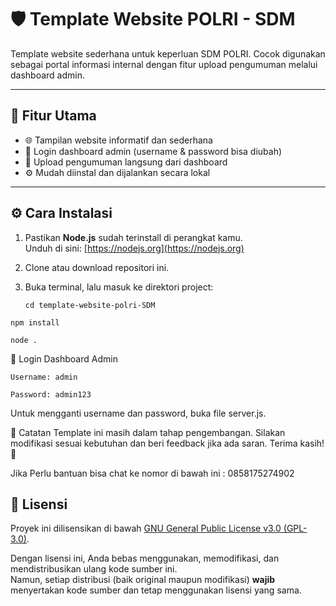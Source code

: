 # 🛡️ Template Website POLRI - SDM

Template website sederhana untuk keperluan SDM POLRI. Cocok digunakan sebagai portal informasi internal dengan fitur upload pengumuman melalui dashboard admin.

---

## 🚀 Fitur Utama

- 🌐 Tampilan website informatif dan sederhana
- 🔐 Login dashboard admin (username & password bisa diubah)
- 📢 Upload pengumuman langsung dari dashboard
- ⚙️ Mudah diinstal dan dijalankan secara lokal

---

## ⚙️ Cara Instalasi

1. Pastikan **Node.js** sudah terinstall di perangkat kamu.  
   Unduh di sini: [https://nodejs.org](https://nodejs.org)

2. Clone atau download repositori ini.

3. Buka terminal, lalu masuk ke direktori project:

   ```
   cd template-website-polri-SDM
  ```
  npm install
  ```
   ```
  node .
  ```
🔐 Login Dashboard Admin
```
Username: admin
```
```
Password: admin123
```
Untuk mengganti username dan password, buka file server.js.

📌 Catatan
Template ini masih dalam tahap pengembangan.
Silakan modifikasi sesuai kebutuhan dan beri feedback jika ada saran.
Terima kasih! 🙏

Jika Perlu bantuan bisa chat ke nomor di bawah ini : 0858175274902

## 📝 Lisensi

Proyek ini dilisensikan di bawah [GNU General Public License v3.0 (GPL-3.0)](https://www.gnu.org/licenses/gpl-3.0.html).

Dengan lisensi ini, Anda bebas menggunakan, memodifikasi, dan mendistribusikan ulang kode sumber ini.  
Namun, setiap distribusi (baik original maupun modifikasi) **wajib** menyertakan kode sumber dan tetap menggunakan lisensi yang sama.



